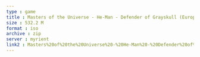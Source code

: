 ```yaml
---
type : game
title : Masters of the Universe - He-Man - Defender of Grayskull (Europe)
size : 532.2 M
format : iso
archive : zip
server : myrient
link2 : Masters%20of%20the%20Universe%20-%20He-Man%20-%20Defender%20of%20Grayskull%20%28Europe%29
---
```

